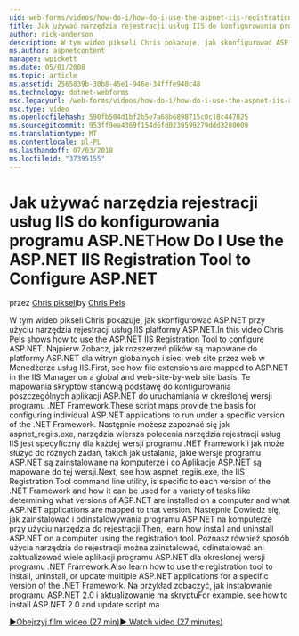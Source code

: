 ```yaml
---
uid: web-forms/videos/how-do-i/how-do-i-use-the-aspnet-iis-registration-tool-to-configure-aspnet
title: Jak używać narzędzia rejestracji usług IIS do konfigurowania programu ASP.NET | Dokumentacja firmy Microsoft
author: rick-anderson
description: W tym wideo pikseli Chris pokazuje, jak skonfigurować ASP.NET przy użyciu narzędzia rejestracji usług IIS platformy ASP.NET. Najpierw Zobacz, jak rozszerzeń plików są mapowane do ASP.NET...
ms.author: aspnetcontent
manager: wpickett
ms.date: 05/01/2008
ms.topic: article
ms.assetid: 2565839b-30b8-45e1-946e-34fffe940c48
ms.technology: dotnet-webforms
msc.legacyurl: /web-forms/videos/how-do-i/how-do-i-use-the-aspnet-iis-registration-tool-to-configure-aspnet
msc.type: video
ms.openlocfilehash: 590fb504d1bf2b5e7a68b6898715c0c18c447025
ms.sourcegitcommit: 953ff9ea4369f154d6fd0239599279ddd3280009
ms.translationtype: MT
ms.contentlocale: pl-PL
ms.lasthandoff: 07/03/2018
ms.locfileid: "37395155"
---
```

<a name="how-do-i-use-the-aspnet-iis-registration-tool-to-configure-aspnet"></a><span data-ttu-id="9a028-104">Jak używać narzędzia rejestracji usług IIS do konfigurowania programu ASP.NET</span><span class="sxs-lookup"><span data-stu-id="9a028-104">How Do I Use the ASP.NET IIS Registration Tool to Configure ASP.NET</span></span>
====================
<span data-ttu-id="9a028-105">przez [Chris pikseli](https://twitter.com/chrispels)</span><span class="sxs-lookup"><span data-stu-id="9a028-105">by [Chris Pels](https://twitter.com/chrispels)</span></span>

<span data-ttu-id="9a028-106">W tym wideo pikseli Chris pokazuje, jak skonfigurować ASP.NET przy użyciu narzędzia rejestracji usług IIS platformy ASP.NET.</span><span class="sxs-lookup"><span data-stu-id="9a028-106">In this video Chris Pels shows how to use the ASP.NET IIS Registration Tool to configure ASP.NET.</span></span> <span data-ttu-id="9a028-107">Najpierw Zobacz, jak rozszerzeń plików są mapowane do platformy ASP.NET dla witryn globalnych i sieci web site przez web w Menedżerze usług IIS.</span><span class="sxs-lookup"><span data-stu-id="9a028-107">First, see how file extensions are mapped to ASP.NET in the IIS Manager on a global and web-site-by-web site basis.</span></span> <span data-ttu-id="9a028-108">Te mapowania skryptów stanowią podstawę do konfigurowania poszczególnych aplikacji ASP.NET do uruchamiania w określonej wersji programu .NET Framework.</span><span class="sxs-lookup"><span data-stu-id="9a028-108">These script maps provide the basis for configuring individual ASP.NET applications to run under a specific version of the .NET Framework.</span></span> <span data-ttu-id="9a028-109">Następnie możesz zapoznać się jak aspnet\_regiis.exe, narzędzia wiersza polecenia narzędzia rejestracji usług IIS jest specyficzny dla każdej wersji programu .NET Framework i jak może służyć do różnych zadań, takich jak ustalania, jakie wersje programu ASP.NET są zainstalowane na komputerze i co Aplikacje ASP.NET są mapowane do tej wersji.</span><span class="sxs-lookup"><span data-stu-id="9a028-109">Next, see how aspnet\_regiis.exe, the IIS Registration Tool command line utility, is specific to each version of the .NET Framework and how it can be used for a variety of tasks like determining what versions of ASP.NET are installed on a computer and what ASP.NET applications are mapped to that version.</span></span> <span data-ttu-id="9a028-110">Następnie Dowiedz się, jak zainstalować i odinstalowywania programu ASP.NET na komputerze przy użyciu narzędzia do rejestracji.</span><span class="sxs-lookup"><span data-stu-id="9a028-110">Then, learn how install and uninstall ASP.NET on a computer using the registration tool.</span></span> <span data-ttu-id="9a028-111">Poznasz również sposób użycia narzędzia do rejestracji można zainstalować, odinstalować ani zaktualizować wiele aplikacji programu ASP.NET dla określonej wersji programu .NET Framework.</span><span class="sxs-lookup"><span data-stu-id="9a028-111">Also learn how to use the registration tool to install, uninstall, or update multiple ASP.NET applications for a specific version of the .NET Framework.</span></span> <span data-ttu-id="9a028-112">Na przykład zobaczyć, jak instalowanie programu ASP.NET 2.0 i aktualizowanie ma skryptu</span><span class="sxs-lookup"><span data-stu-id="9a028-112">For example, see how to install ASP.NET 2.0 and update script ma</span></span>

[<span data-ttu-id="9a028-113">&#9654;Obejrzyj film wideo (27 min)</span><span class="sxs-lookup"><span data-stu-id="9a028-113">&#9654; Watch video (27 minutes)</span></span>](https://channel9.msdn.com/Blogs/ASP-NET-Site-Videos/how-do-i-use-the-aspnet-iis-registration-tool-to-configure-aspnet)
